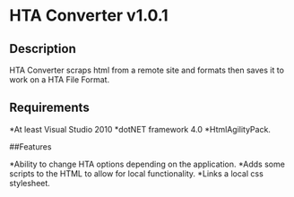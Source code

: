 ﻿# HTA Converter v1.0.1


## Description

HTA Converter scraps html from a remote site and formats then saves it to work on a HTA File Format.


## Requirements

*At least Visual Studio 2010
*dotNET framework 4.0
*HtmlAgilityPack.


##Features

*Ability to change HTA options depending on the application.
*Adds some scripts to the HTML to allow for local functionality.
*Links a local css stylesheet.



